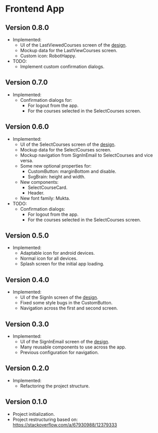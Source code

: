 # Frontend App

## Version 0.8.0
- Implemented:
  - UI of the LastViewedCourses screen of the [design](https://www.figma.com/file/qDfkoP6JJnu4f19ZmrW5Xo/IHC-Project?node-id=0%3A1).
  - Mockup data for the LastViewCourses screen.
  - Custom icon: RobotHappy.
- TODO:
  - Implement custom confirmation dialogs.

## Version 0.7.0

- Implemented:
  - Confirmation dialogs for:
    - For logout from the app.
    - For the courses selected in the SelectCourses screen.

## Version 0.6.0

- Implemented:
  - UI of the SelectCourses screen of the [design](https://www.figma.com/file/qDfkoP6JJnu4f19ZmrW5Xo/IHC-Project?node-id=0%3A1).
  - Mockup data for the SelectCourses screen.
  - Mockup navigation from SignInEmail to SelectCourses and vice versa.
  - Some new optional properties for:
    - CustomButton: marginBottom and disable.
    - SvgBrain: height and width.
  - New components:
    - SelectCourseCard.
    - Header.
  - New font family: Mukta.
- TODO:
  - Confirmation dialogs:
    - For logout from the app.
    - For the courses selected in the SelectCourses screen.

## Version 0.5.0

- Implemented:
  - Adaptable icon for android devices.
  - Normal icon for all devices.
  - Splash screen for the initial app loading.

## Version 0.4.0

- Implemented:
  - UI of the SignIn screen of the [design](https://www.figma.com/file/qDfkoP6JJnu4f19ZmrW5Xo/IHC-Project?node-id=0%3A1).
  - Fixed some style bugs in the CustomButton.
  - Navigation across the first and second screen.

## Version 0.3.0

- Implemented:
  - UI of the SignInEmail screen of the [design](https://www.figma.com/file/qDfkoP6JJnu4f19ZmrW5Xo/IHC-Project?node-id=0%3A1).
  - Many reusable components to use across the app.
  - Previous configuration for navigation.

## Version 0.2.0

- Implemented:
  - Refactoring the project structure.

## Version 0.1.0

- Project initialization.
- Project restructuring based on: https://stackoverflow.com/a/67930988/12379333
